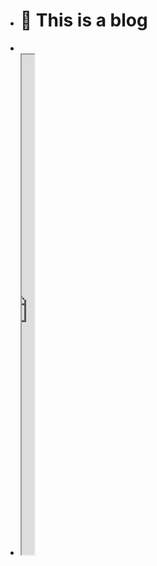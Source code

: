 - # 🏡 This is a blog
-
- <iframe src="https://httishere.gitee.io/notion/new/today-shici.html?mode=w" width="20"height="800"></iframe>